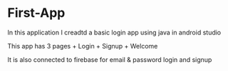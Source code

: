 # First-App
In this application I creadtd a basic login app using java in android studio 

This app has 3 pages
    + Login
    + Signup
    + Welcome

It is also connected to firebase for email & password login and signup 
